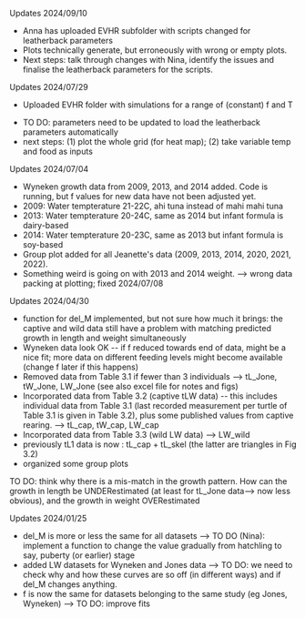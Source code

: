 Updates 2024/09/10
* Anna has uploaded EVHR subfolder with scripts changed for leatherback parameters
* Plots technically generate, but erroneously with wrong or empty plots.
* Next steps: talk through changes with Nina, identify the issues and finalise the leatherback parameters for the scripts.

Updates 2024/07/29
* Uploaded EVHR folder with simulations for a range of (constant) f and T 
- TO DO: parameters need to be updated to load the leatherback parameters automatically
- next steps: (1) plot the whole grid (for heat map); (2) take variable temp and food as inputs

Updates 2024/07/04
* Wyneken growth data from 2009, 2013, and 2014 added. Code is running, but f values for new data have not been adjusted yet.
* 2009: Water tempterature 21-22C, ahi tuna instead of mahi mahi tuna
* 2013: Water tempterature 20-24C, same as 2014 but infant formula is dairy-based
* 2014: Water tempterature 20-23C, same as 2013 but infant formula is soy-based
* Group plot added for all Jeanette's data (2009, 2013, 2014, 2020, 2021, 2022).
* Something weird is going on with 2013 and 2014 weight.  --> wrong data packing at plotting; fixed 2024/07/08

Updates 2024/04/30
* function for del_M implemented, but not sure how much it brings: the captive and wild data still have a problem with matching predicted growth in length and weight simultaneously
* Wyneken data look OK -- if f reduced towards end of data, might be a nice fit; more data on different feeding levels might become available (change f later if this happens)
* Removed data from Table 3.1 if fewer than 3 individuals --> tL_Jone, tW_Jone, LW_Jone (see also excel file for notes and figs)
* Incorporated data from Table 3.2 (captive tLW data) -- this includes individual data from Table 3.1 (last recorded measurement per turtle of Table 3.1 is given in Table 3.2), plus some published values from captive rearing. --> tL_cap, tW_cap, LW_cap 
* Incorporated data from Table 3.3 (wild LW data) --> LW_wild
* previously tL1 data is now : tL_cap + tL_skel (the latter are triangles in Fig 3.2)
* organized some group plots

TO DO: think why there is a mis-match in the growth pattern. How can the growth in length be UNDERestimated (at least for tL_Jone data--> now less obvious), and the growth in weight OVERestimated


Updates 2024/01/25
* del_M is more or less the same for all datasets --> TO DO (Nina): implement a function to change the value gradually from hatchling to say, puberty (or earlier) stage
* added LW datasets for Wyneken and Jones data --> TO DO: we need to check why and how these curves are so off (in different ways) and if del_M changes anything.
* f is now the same for datasets belonging to the same study (eg Jones, Wyneken) --> TO DO: improve fits
  
